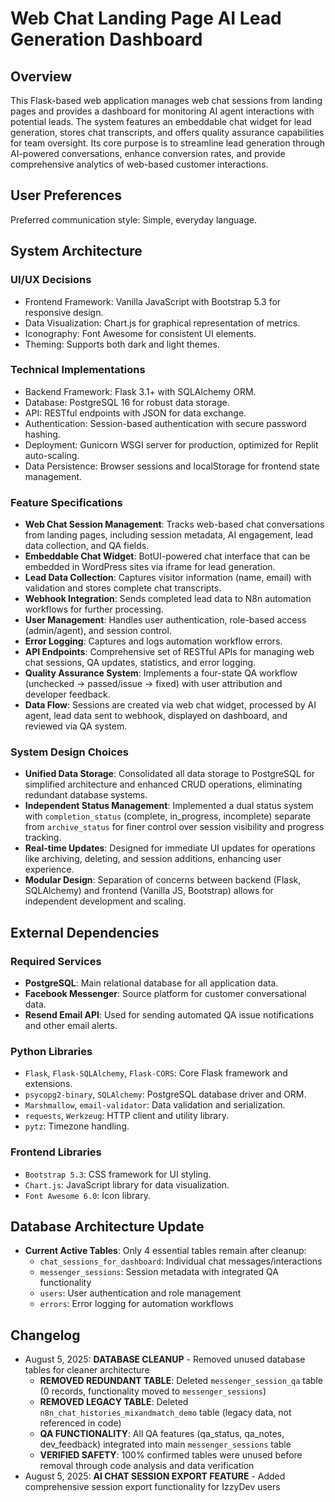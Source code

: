 # Web Chat Landing Page AI Lead Generation Dashboard

## Overview
This Flask-based web application manages web chat sessions from landing pages and provides a dashboard for monitoring AI agent interactions with potential leads. The system features an embeddable chat widget for lead generation, stores chat transcripts, and offers quality assurance capabilities for team oversight. Its core purpose is to streamline lead generation through AI-powered conversations, enhance conversion rates, and provide comprehensive analytics of web-based customer interactions.

## User Preferences
Preferred communication style: Simple, everyday language.

## System Architecture

### UI/UX Decisions
- Frontend Framework: Vanilla JavaScript with Bootstrap 5.3 for responsive design.
- Data Visualization: Chart.js for graphical representation of metrics.
- Iconography: Font Awesome for consistent UI elements.
- Theming: Supports both dark and light themes.

### Technical Implementations
- Backend Framework: Flask 3.1+ with SQLAlchemy ORM.
- Database: PostgreSQL 16 for robust data storage.
- API: RESTful endpoints with JSON for data exchange.
- Authentication: Session-based authentication with secure password hashing.
- Deployment: Gunicorn WSGI server for production, optimized for Replit auto-scaling.
- Data Persistence: Browser sessions and localStorage for frontend state management.

### Feature Specifications
- **Web Chat Session Management**: Tracks web-based chat conversations from landing pages, including session metadata, AI engagement, lead data collection, and QA fields.
- **Embeddable Chat Widget**: BotUI-powered chat interface that can be embedded in WordPress sites via iframe for lead generation.
- **Lead Data Collection**: Captures visitor information (name, email) with validation and stores complete chat transcripts.
- **Webhook Integration**: Sends completed lead data to N8n automation workflows for further processing.
- **User Management**: Handles user authentication, role-based access (admin/agent), and session control.
- **Error Logging**: Captures and logs automation workflow errors.
- **API Endpoints**: Comprehensive set of RESTful APIs for managing web chat sessions, QA updates, statistics, and error logging.
- **Quality Assurance System**: Implements a four-state QA workflow (unchecked → passed/issue → fixed) with user attribution and developer feedback.
- **Data Flow**: Sessions are created via web chat widget, processed by AI agent, lead data sent to webhook, displayed on dashboard, and reviewed via QA system.

### System Design Choices
- **Unified Data Storage**: Consolidated all data storage to PostgreSQL for simplified architecture and enhanced CRUD operations, eliminating redundant database systems.
- **Independent Status Management**: Implemented a dual status system with `completion_status` (complete, in_progress, incomplete) separate from `archive_status` for finer control over session visibility and progress tracking.
- **Real-time Updates**: Designed for immediate UI updates for operations like archiving, deleting, and session additions, enhancing user experience.
- **Modular Design**: Separation of concerns between backend (Flask, SQLAlchemy) and frontend (Vanilla JS, Bootstrap) allows for independent development and scaling.

## External Dependencies

### Required Services
- **PostgreSQL**: Main relational database for all application data.
- **Facebook Messenger**: Source platform for customer conversational data.
- **Resend Email API**: Used for sending automated QA issue notifications and other email alerts.

### Python Libraries
- `Flask`, `Flask-SQLAlchemy`, `Flask-CORS`: Core Flask framework and extensions.
- `psycopg2-binary`, `SQLAlchemy`: PostgreSQL database driver and ORM.
- `Marshmallow`, `email-validator`: Data validation and serialization.
- `requests`, `Werkzeug`: HTTP client and utility library.
- `pytz`: Timezone handling.

### Frontend Libraries
- `Bootstrap 5.3`: CSS framework for UI styling.
- `Chart.js`: JavaScript library for data visualization.
- `Font Awesome 6.0`: Icon library.

## Database Architecture Update
- **Current Active Tables**: Only 4 essential tables remain after cleanup:
  - `chat_sessions_for_dashboard`: Individual chat messages/interactions 
  - `messenger_sessions`: Session metadata with integrated QA functionality
  - `users`: User authentication and role management
  - `errors`: Error logging for automation workflows

## Changelog
- August 5, 2025: **DATABASE CLEANUP** - Removed unused database tables for cleaner architecture
  - **REMOVED REDUNDANT TABLE**: Deleted `messenger_session_qa` table (0 records, functionality moved to `messenger_sessions`)
  - **REMOVED LEGACY TABLE**: Deleted `n8n_chat_histories_mixandmatch_demo` table (legacy data, not referenced in code)
  - **QA FUNCTIONALITY**: All QA features (qa_status, qa_notes, dev_feedback) integrated into main `messenger_sessions` table
  - **VERIFIED SAFETY**: 100% confirmed tables were unused before removal through code analysis and data verification
- August 5, 2025: **AI CHAT SESSION EXPORT FEATURE** - Added comprehensive session export functionality for IzzyDev users